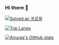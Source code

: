 ### Hi there 👋

[![Solved.ac
프로필](http://mazassumnida.wtf/api/v2/generate_badge?boj=harry0558)](https://solved.ac/harry0558)

[![Top Langs](https://github-readme-stats.vercel.app/api/top-langs/?username=SehyunPark)](https://github.com/SehyunPark/github-readme-stats)

[![Anurag's GitHub stats](https://github-readme-stats.vercel.app/api?username=SehyunPark)](https://github.com/SehyunPark/github-readme-stats)
